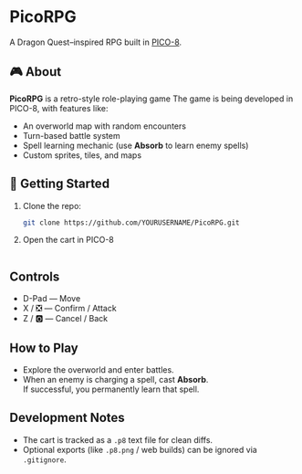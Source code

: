 # PicoRPG

A Dragon Quest–inspired RPG built in [PICO-8](https://www.lexaloffle.com/pico-8.php).

## 🎮 About

**PicoRPG** is a retro-style role-playing game
The game is being developed in PICO-8, with features like:

- An overworld map with random encounters  
- Turn-based battle system  
- Spell learning mechanic (use **Absorb** to learn enemy spells)  
- Custom sprites, tiles, and maps  

## 🚀 Getting Started

1. Clone the repo:
   ```sh
   git clone https://github.com/YOURUSERNAME/PicoRPG.git
2. Open the cart in PICO-8
   ```pico8 run rpg.p8
## Controls

- D-Pad — Move  
- X / ❎ — Confirm / Attack  
- Z / 🅾️ — Cancel / Back  

## How to Play

- Explore the overworld and enter battles.  
- When an enemy is charging a spell, cast **Absorb**.  
  If successful, you permanently learn that spell.  

## Development Notes

- The cart is tracked as a `.p8` text file for clean diffs.  
- Optional exports (like `.p8.png` / web builds) can be ignored via `.gitignore`.  
